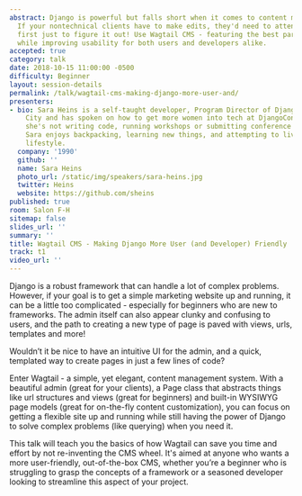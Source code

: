 ```yaml
---
abstract: Django is powerful but falls short when it comes to content management.
  If your nontechnical clients have to make edits, they'd need to attend Django Girls
  first just to figure it out! Use Wagtail CMS - featuring the best parts of Django
  while improving usability for both users and developers alike.
accepted: true
category: talk
date: 2018-10-15 11:00:00 -0500
difficulty: Beginner
layout: session-details
permalink: /talk/wagtail-cms-making-django-more-user-and/
presenters:
- bio: Sara Heins is a self-taught developer, Program Director of Django Girls - Kansas
    City and has spoken on how to get more women into tech at DjangoCon EU 2018. When
    she's not writing code, running workshops or submitting conference proposals,
    Sara enjoys backpacking, learning new things, and attempting to live a sustainable
    lifestyle.
  company: '1990'
  github: ''
  name: Sara Heins
  photo_url: /static/img/speakers/sara-heins.jpg
  twitter: Heins
  website: https://github.com/sheins
published: true
room: Salon F-H
sitemap: false
slides_url: ''
summary: ''
title: Wagtail CMS - Making Django More User (and Developer) Friendly
track: t1
video_url: ''
---
```


Django is a robust framework that can handle a lot of complex problems. However, if your goal is to get a simple marketing website up and running, it can be a little too complicated - especially for beginners who are new to frameworks. The admin itself can also appear clunky and confusing to users, and the path to creating a new type of page is paved with views, urls, templates and more!

Wouldn’t it be nice to have an intuitive UI for the admin, and a quick, templated way to create pages in just a few lines of code?

Enter Wagtail - a simple, yet elegant, content management system. With a beautiful admin (great for your clients), a Page class that abstracts things like url structures and views (great for beginners) and built-in WYSIWYG page models (great for on-the-fly content customization), you can focus on getting a flexible site up and running while still having the power of Django to solve complex problems (like querying) when you need it.

This talk will teach you the basics of how Wagtail can save you time and effort by not re-inventing the CMS wheel. It's aimed at anyone who wants a more user-friendly, out-of-the-box CMS, whether you’re a beginner who is struggling to grasp the concepts of a framework or a seasoned developer looking to streamline this aspect of your project.